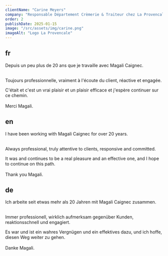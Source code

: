 ```yaml
---
clientName: "Carine Meyers"
company: "Responsable Département Crèmerie & Traiteur chez La Provencale"
order: 2
publishDate: 2025-01-15
image: "/src/assets/img/carine.png"
imageAlt: "Logo La Provencale"
---
```


## fr

Depuis un peu plus de 20 ans que je travaille avec Magali Caignec.

<br>Toujours professionnelle, vraiment à l'écoute du client, réactive et engagée.

C'était et c'est un vrai plaisir et un plaisir efficace et j'espère continuer sur ce chemin.
<br><br>
Merci Magali.

## en

I have been working with Magali Caignec for over 20 years.

<br>Always professional, truly attentive to clients, responsive and committed.

It was and continues to be a real pleasure and an effective one, and I hope to continue on this path.
<br><br>
Thank you Magali.

## de

Ich arbeite seit etwas mehr als 20 Jahren mit Magali Caignec zusammen.

<br>Immer professionell, wirklich aufmerksam gegenüber Kunden, reaktionsschnell und engagiert.

Es war und ist ein wahres Vergnügen und ein effektives dazu, und ich hoffe, diesen Weg weiter zu gehen.
<br><br>
Danke Magali.